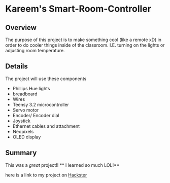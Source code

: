 # Kareem's Smart-Room-Controller

## Overview
The purpose of this project is to make something cool (like a remote xD)
in order to do cooler things inside of the classroom. 
I.E. turning on the lights or adjusting room temperature.

## Details

The project will use these components

* Phillips Hue lights
* breadboard
* Wires
* Teensy 3.2 microcontroller
* Servo motor
* Encoder/ Encoder dial
* Joystick
* Ethernet cables and attachment
* Neopixels
* OLED display


## Summary

This was a *great* project!! ** I learned so much LOL!**

here is a link to my project on [Hackster](https://www.hackster.io/kareemcru/smart-room-controller-30cf39)

